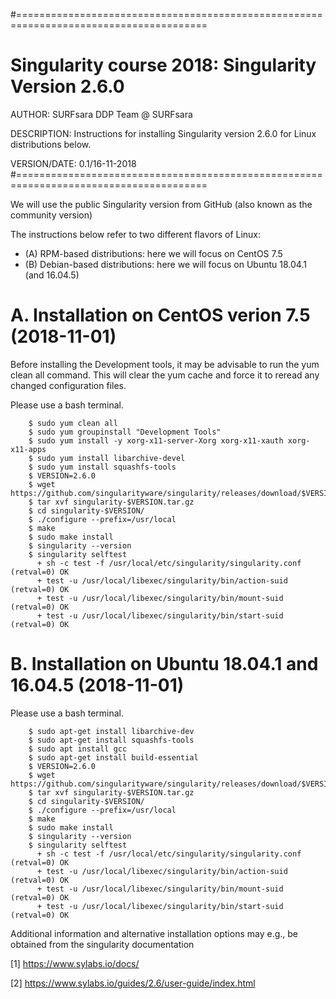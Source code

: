 #=======================================================================================
# Singularity course 2018: Singularity Version 2.6.0

AUTHOR: SURFsara DDP Team @ SURFsara

DESCRIPTION: Instructions for installing Singularity version 2.6.0 for Linux distributions below.

VERSION/DATE: 0.1/16-11-2018
#=======================================================================================
    
  
  
We will use the public Singularity version from GitHub (also known as the community version)

The instructions below refer to two different flavors of Linux: 
- (A) RPM-based distributions: here we will focus on CentOS 7.5
- (B) Debian-based distributions: here we will focus on Ubuntu 18.04.1 (and 16.04.5)
  
  
# **A. Installation on CentOS verion 7.5 (2018-11-01)**

Before installing the Development tools, it may be advisable to run the yum clean all command. This will clear the yum cache and force it to reread any changed configuration files.

Please use a bash terminal.

        $ sudo yum clean all
        $ sudo yum groupinstall "Development Tools"
        $ sudo yum install -y xorg-x11-server-Xorg xorg-x11-xauth xorg-x11-apps
        $ sudo yum install libarchive-devel
        $ sudo yum install squashfs-tools
        $ VERSION=2.6.0
        $ wget https://github.com/singularityware/singularity/releases/download/$VERSION/singularity-$VERSION.tar.gz
        $ tar xvf singularity-$VERSION.tar.gz
        $ cd singularity-$VERSION/
        $ ./configure --prefix=/usr/local
        $ make
        $ sudo make install
        $ singularity --version
        $ singularity selftest
          + sh -c test -f /usr/local/etc/singularity/singularity.conf                           (retval=0) OK
          + test -u /usr/local/libexec/singularity/bin/action-suid                              (retval=0) OK
          + test -u /usr/local/libexec/singularity/bin/mount-suid                               (retval=0) OK
          + test -u /usr/local/libexec/singularity/bin/start-suid                               (retval=0) OK
          
  
  
  
# **B. Installation on Ubuntu 18.04.1 and 16.04.5 (2018-11-01)** 

Please use a bash terminal.

        $ sudo apt-get install libarchive-dev
        $ sudo apt-get install squashfs-tools
        $ sudo apt install gcc
        $ sudo apt-get install build-essential
        $ VERSION=2.6.0
        $ wget https://github.com/singularityware/singularity/releases/download/$VERSION/singularity-$VERSION.tar.gz
        $ tar xvf singularity-$VERSION.tar.gz
        $ cd singularity-$VERSION/
        $ ./configure --prefix=/usr/local
        $ make
        $ sudo make install
        $ singularity --version
        $ singularity selftest
          + sh -c test -f /usr/local/etc/singularity/singularity.conf                           (retval=0) OK
          + test -u /usr/local/libexec/singularity/bin/action-suid                              (retval=0) OK
          + test -u /usr/local/libexec/singularity/bin/mount-suid                               (retval=0) OK
          + test -u /usr/local/libexec/singularity/bin/start-suid                               (retval=0) OK
  
  


Additional information and alternative installation options may e.g., be obtained from the singularity documentation 

[1] https://www.sylabs.io/docs/

[2] https://www.sylabs.io/guides/2.6/user-guide/index.html
